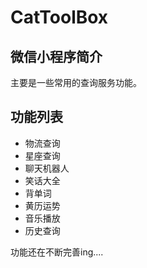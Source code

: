 # CatToolBox
## 微信小程序简介

主要是一些常用的查询服务功能。

## 功能列表

- 物流查询
- 星座查询
- 聊天机器人
- 笑话大全
- 背单词
- 黄历运势
- 音乐播放
- 历史查询

功能还在不断完善ing....
